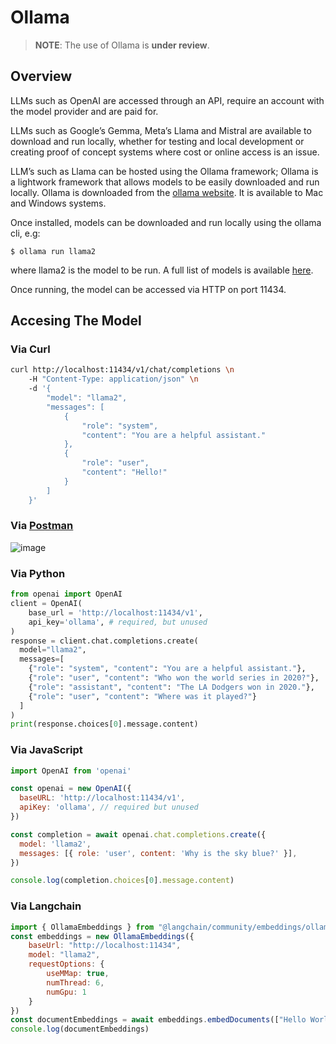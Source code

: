 # Ollama

> **NOTE**: The use of Ollama is **under review**.

## Overview

LLMs such as OpenAI are accessed through an API, require an account with the model provider and are paid for.

LLMs such as Google’s Gemma, Meta’s Llama and Mistral are available to download and run locally, whether for testing and local development or creating proof of concept systems where cost or online access is an issue.

LLM’s such as Llama can be hosted using the Ollama framework; Ollama is a lightwork framework that allows models to be easily downloaded and run locally. Ollama is downloaded from the [ollama website](https://ollama.com/). It is available to Mac and Windows systems.

Once installed, models can be downloaded and run locally using the ollama cli, e.g:

`$ ollama run llama2`

where llama2 is the model to be run. A full list of models is available [here](https://ollama.com/library).

Once running, the model can be accessed via HTTP on port 11434.

## Accesing The Model

### Via Curl

``` bash linenums="1"
curl http://localhost:11434/v1/chat/completions \n
    -H "Content-Type: application/json" \n
    -d '{
        "model": "llama2",
        "messages": [
            {
                "role": "system",
                "content": "You are a helpful assistant."
            },
            {
                "role": "user",
                "content": "Hello!"
            }
        ]
    }'
```

### Via [Postman](https://www.postman.com/downloads/)
![image](../images/ollama-postman.png)

### Via Python

``` py linenums="1"
from openai import OpenAI
client = OpenAI(
    base_url = 'http://localhost:11434/v1',
    api_key='ollama', # required, but unused
)
response = client.chat.completions.create(
  model="llama2",
  messages=[
    {"role": "system", "content": "You are a helpful assistant."},
    {"role": "user", "content": "Who won the world series in 2020?"},
    {"role": "assistant", "content": "The LA Dodgers won in 2020."},
    {"role": "user", "content": "Where was it played?"}
  ]
)
print(response.choices[0].message.content)
```

### Via JavaScript

``` js linenums="1"
import OpenAI from 'openai'

const openai = new OpenAI({
  baseURL: 'http://localhost:11434/v1',
  apiKey: 'ollama', // required but unused
})

const completion = await openai.chat.completions.create({
  model: 'llama2',
  messages: [{ role: 'user', content: 'Why is the sky blue?' }],
})

console.log(completion.choices[0].message.content)
```

### Via Langchain

``` js linenums="1"
import { OllamaEmbeddings } from "@langchain/community/embeddings/ollama"
const embeddings = new OllamaEmbeddings({
    baseUrl: "http://localhost:11434",
    model: "llama2",
    requestOptions: {
        useMMap: true,
        numThread: 6,
        numGpu: 1
    }
})
const documentEmbeddings = await embeddings.embedDocuments(["Hello World!", "Bye Bye"])
console.log(documentEmbeddings)
```